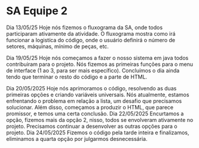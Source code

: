 # SA Equipe 2

Dia 13/05/25
Hoje nós fizemos o fluxograma da SA, onde todos participaram ativamente da atividade. O fluxograma mostra como irá funcionar a logistíca do código, onde o usuário definirá o número de setores, máquinas, mínimo de peças, etc. 

Dia 19/05/25
Hoje nós começamos a fazer o nosso sistema em java todos contribuiram para o projeto. Nós fizemos as primeiras funções para o menu de interface (1 ao 3, para ser mais específico). Concluímos o dia ainda tendo que terminar o resto do código e a parte de HTML.

Dia 20/05/2025
Hoje nós aprimoramos o código, resolvendo as duas primeiras opções e criando variáveis universais. Nós atualmente, estamos enfrentando o problema em relação a lista, um desafio que precisamos solucionar. Além disso, começamos a produzir o HTML, que parece promissor, e temos uma certa conclusão.
Dia 22/05/2025
Encurtamos a opção, fizemos mais da opção 2, nisso, todos se envolveram ativamente no projeto. Precisamos continuar a desenvolver as outras opções para o projeto.
Dia 24/05/2025
Fizemos o código pela tarde inteira e finalizamos, eliminamos a quarta opção por julgarmos desnecessária. 
